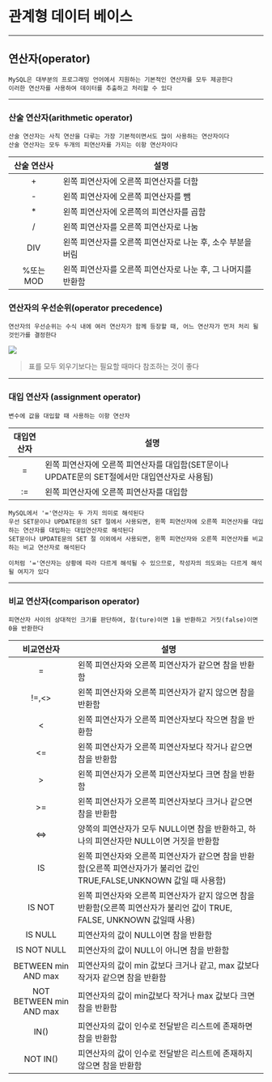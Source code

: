 # 관계형 데이터 베이스
---
## 연산자(operator)

``` 
MySQL은 대부분의 프로그래밍 언어에서 지원하는 기본적인 연산자를 모두 제공한다
이러한 연산자를 사용하여 데이터를 추출하고 처리할 수 있다
```
---
### 산술 연산자(arithmetic operator)
```
산술 연산자는 사칙 연산을 다루는 가장 기본적이면서도 많이 사용하는 연산자이다
산술 연산자는 모두 두개의 피연산자를 가지는 이항 연산자이다
```
|산술 연산사|설명|
|:------:|-----|
|+|왼쪽 피연산자에 오른쪽 피연산자를 더함|
|-|왼쪽 피연산자에 오른쪽 피연산자를 뺌|
|*|왼쪽 피연산자에 오른쪽의 피연산자를 곱함|
|/|왼쪽 피연산자를 오른쪽 피연산자로 나눔|
|DIV|왼쪽 피연산자를 오른쪽 피연산자로 나눈 후, 소수 부분을 버림|
|%또는 MOD|왼쪽 피연산자를 오른쪽 피연산자로 나눈 후, 그 나머지를 반환함|

### 연산자의 우선순위(operator precedence)
```
연산자의 우선순위는 수식 내에 여러 연산자가 함께 등장할 때, 어느 연산자가 먼저 처리 될 것인가를 결정한다
```
![](https://blog.kakaocdn.net/dn/PKqLM/btrcXld3ifu/mA58lXis1Zws7YlwX4tud0/img.png)
> 표를 모두 외우기보다는 필요할 때마다 참조하는 것이 좋다
---
### 대입 연산자 (assignment operator)
```
변수에 값을 대입할 때 사용하는 이항 연산자
```
|대입연산자|설명|
|:------:|-----|
|=|왼쪽 피연산자에 오른쪽 피연산자를 대입함(SET문이나 UPDATE문의 SET절에서만 대입연산자로 사용됨)|
|:=|왼쪽 피연산자에 오른쪽 피연산자를 대입함|

```
MySQL에서 '='연산자는 두 가지 의미로 해석된다
우선 SET문이나 UPDATE문의 SET 절에서 사용되면, 왼쪽 피연산자에 오른쪽 피연산자를 대입하는 연산자를 대입하는 대입연산자로 해석된다
SET문이나 UPDATE문의 SET 절 이외에서 사용되면, 왼쪽 피연산자와 오른쪽 피연산자를 비교하는 비교 연산자로 해석된다

이처럼 '='연산자는 상황에 따라 다르게 해석될 수 있으므로, 작성자의 의도와는 다르게 해석될 여지가 있다
```
---
### 비교 연산자(comparison operator)
```
피연산자 사이의 상대적인 크기를 판단하여, 참(ture)이면 1을 반환하고 거짓(false)이면 0을 반환한다
```
|비교연산자|설명|
|:-------:|------|
|=|왼쪽 피연산자와 오른쪽 피연산자가 같으면 참을 반환함|
|!=,<>|왼쪽 피연산자와 오른쪽 피연산자가 같지 않으면 참을 반환함|
|<|왼쪽 피연산자가 오른쪽 피연산자보다 작으면 참을 반환함|
|<=|왼쪽 피연산자가 오른쪽 피연산자보다 작거나 같으면 참을 반환함|
|>|왼쪽 피연산자가 오른쪽 피연산자보다 크면 참을 반환함|
|>=|왼쪽 피연산자가 오른쪽 피연산자보다 크거나 같으면 참을 반환함|
|<=>|양쪽의 피연산자가 모두 NULL이면 참을 반환하고, 하나의 피연산자만 NULL이면 거짓을 반환함|
|IS|왼쪽 피연산자와 오른쪽 피연산자가 같으면 참을 반환함(오른쪽 피연산자가가 불리언 값인TRUE,FALSE,UNKNOWN 값일 때 사용함)|
|IS NOT|왼쪽 피연산자와 오른쪽 피연산자가 같지 않으면 참을 반환함(오른쪽 피연산자가 불리언 값이 TRUE, FALSE, UNKNOWN 값일때 사용)|
|IS NULL|피연산자의 값이 NULL이면 참을 반환함|
|IS NOT NULL|피연산자의 값이 NULL이 아니면 참을 반환함|
|BETWEEN min AND max|피연산자의 값이 min 값보다 크거나 같고, max 값보다 작거자 같으면 참을 반환함|
|NOT BETWEEN min AND max|피연산자의 값이 min값보다 작거나 max 값보다 크면 참을 반환함|
|IN()|피연산자의 값이 인수로 전달받은 리스트에 존재하면 참을 반환함|
|NOT IN()|피연산자의 값이 인수로 전달받은 리스트에 존재하지 않으면 참을 반환함|